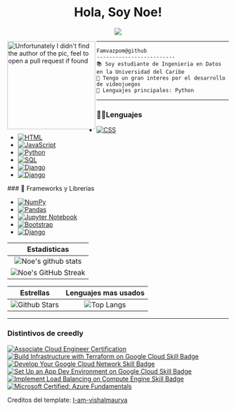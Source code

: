 <h1 align="center">
  Hola, Soy Noe!
</h1>

<!-- Typing SVG by DenverCoder1 - https://github.com/DenverCoder1/readme-typing-svg -->
<p align="center">
  <a href="https://github.com/DenverCoder1/readme-typing-svg"><img src="https://readme-typing-svg.herokuapp.com?lines=GameDev;Software+Engineer;Data+Engineer;Python+Developer;Always%20learning%20new%20things&center=true&width=380&height=45"></a>
</p>

<img align="left" src="https://avatars.githubusercontent.com/u/23343285?v=4" alt="Unfortunately I didn't find the author of the pic, feel to open a pull request if found" width="200" />
<hr>

```
Famvazpom@github
-------------------------
📚 Soy estudiante de Ingenieria en Datos en la Universidad del Caribe
📝 Tengo un gran interes por el desarrollo de videojuegos
🌟 Lenguajes principales: Python
```

<hr>

### 👨‍💻Lenguajes

<ul>
    <li>
      <a href="https://github.com/search?q=user%3Famvazpom+is%3Arepo+language%3Acss"><img alt="CSS" src="https://img.shields.io/badge/CSS%20-%231572B6.svg?logo=css3&logoColor=white"></a>
    </li>
    <li>
      <a href="https://github.com/search?q=user%3Famvazpom+is%3Arepo+language%3Ahtml"><img alt="HTML" src="https://img.shields.io/badge/HTML%20-%23E34F26.svg?logo=html5&logoColor=white"></a>
    </li>
    <li>
      <a href="https://github.com/search?q=user%3Famvazpom+is%3Arepo+language%3Ajavascript"><img alt="JavaScript" src="https://img.shields.io/badge/JavaScript%20-%23F7DF1E.svg?logo=javascript&logoColor=black"></a>
    </li>
    <li>
      <a href="https://github.com/search?q=user%3Famvazpom+is%3Arepo+language%3Apython"><img alt="Python" src="https://img.shields.io/badge/Python%20-%2314354C.svg?logo=python&logoColor=white"></a>
    </li>
    <li>
      <a href="https://github.com/search?q=user%3Famvazpom+is%3Arepo+language%3Asql"><img alt="SQL" src="https://img.shields.io/badge/SQL%20-%23025E8C.svg?logo=amazon-dynamodb&logoColor=white"></a>
    </li>
    <li>
      <a href="#"><img alt="Django" src="https://img.shields.io/badge/C%2B%2B-00599C?style=for-the-badge&logo=c%2B%2B&logoColor=white"></a>
    </li>
    <li>
      <a href="#"><img alt="Django" src="https://img.shields.io/badge/C%23-239120?style=for-the-badge&logo=c-sharp&logoColor=white"></a>
    </li>
</ul>
###  🧰 Frameworks y Librerias

<ul>
    <li>
      <a href="#"><img alt="NumPy" src="https://img.shields.io/badge/Numpy%20-%23013243.svg?logo=numpy&logoColor=white"></a>
    </li>
    <li>
      <a href="#"><img alt="Pandas" src="https://img.shields.io/badge/Pandas%20-%23150458.svg?logo=pandas&logoColor=white"></a>
    </li>
    <li>
      <a href="#"><img alt="Jupyter Notebook" src="https://img.shields.io/badge/Made%20with-Jupyter-orange?style=for-the-badge&logo=Jupyter"></a>
    </li>
    <li>
      <a href="#"><img alt="Bootstrap" src="https://img.shields.io/badge/Bootstrap-563D7C?style=for-the-badge&logo=bootstrap&logoColor=white"></a>
    </li>
    <li>
      <a href="#"><img alt="Django" src="https://img.shields.io/badge/Django-092E20?style=for-the-badge&logo=django&logoColor=white"></a>
    </li>
</ul>

|                                                                     Estadisticas                                                                     |
|:------------------------------------------------------------------------------------------------------------------------------------------------------:|
| ![Noe's github stats](https://github-readme-stats.vercel.app/api?username=famvazpom&show_icons=true&theme=algolia)              |
| ![Noe's GitHub Streak](https://github-readme-streak-stats.herokuapp.com/?user=famvazpom&theme=algolia)                    |

|                                                                                                      Estrellas                                                                                                       |                                                           Lenguajes mas usados                                                           |
|:-------------------------------------------------------------------------------------------------------------------------------------------------------------------------------------------------------------------------:|:---------------------------------------------------------------------------------------------------------------------------------:|
| ![Github Stars](https://github-readme-stats.vercel.app/api?username=Famvazpom&show_icons=true&locale=en&count_private=true&hide_rank=true&custom_title=My%20GitHub%20Stats&disable_animations=true&theme=algolia) | ![Top Langs](https://github-readme-stats.vercel.app/api/top-langs/?username=Famvazpom&langs_count=8&theme=algolia&layout=compact) |

------

### Distintivos de creedly

<!--START_SECTION:badges-->

[![Associate Cloud Engineer Certification](https://images.credly.com/size/110x110/images/08096465-cbfc-4c3e-93e5-93c5aa61f23e/image.png)](http://www.credly.com/badges/4cfb35e8-feeb-49cd-89e9-43cfb0978422 "Associate Cloud Engineer Certification")
[![Build Infrastructure with Terraform on Google Cloud Skill Badge](https://images.credly.com/size/110x110/images/b18154fb-9bd3-47e5-a6f1-554be512947d/image.png)](http://www.credly.com/badges/47f0cc47-2aae-4fe4-86de-31e6c77021c1 "Build Infrastructure with Terraform on Google Cloud Skill Badge")
[![Develop Your Google Cloud Network Skill Badge](https://images.credly.com/size/110x110/images/b126c61c-4781-4f03-9b2b-062963003abf/image.png)](http://www.credly.com/badges/006d4f2e-c4f9-4e7a-a2c0-cc777e283d52 "Develop Your Google Cloud Network Skill Badge")
[![Set Up an App Dev Environment on Google Cloud Skill Badge](https://images.credly.com/size/110x110/images/42326d44-14ff-4eda-b9c5-7d8f12919253/image.png)](http://www.credly.com/badges/e9a9df04-6a71-436e-a2fd-627a9b644a01 "Set Up an App Dev Environment on Google Cloud Skill Badge")
[![Implement Load Balancing on Compute Engine Skill Badge](https://images.credly.com/size/110x110/images/eea11cba-2a98-4bbe-bad2-447878dd34a2/image.png)](http://www.credly.com/badges/da91dd37-677f-4df6-9c8f-f0dda9731991 "Implement Load Balancing on Compute Engine Skill Badge")
[![Microsoft Certified: Azure Fundamentals](https://images.credly.com/size/110x110/images/be8fcaeb-c769-4858-b567-ffaaa73ce8cf/image.png)](http://www.credly.com/badges/333e94bf-4ed4-4e2f-bcc5-412ef122709f "Microsoft Certified: Azure Fundamentals")
<!--END_SECTION:badges-->
Creditos del template: [I-am-vishalmaurya](https://github.com/I-am-vishalmaurya)
